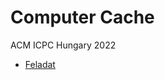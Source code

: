 # Computer Cache

ACM ICPC Hungary 2022

- [Feladat](https://domjudge.cms.inf.elte.hu/public/problems/41/text)
